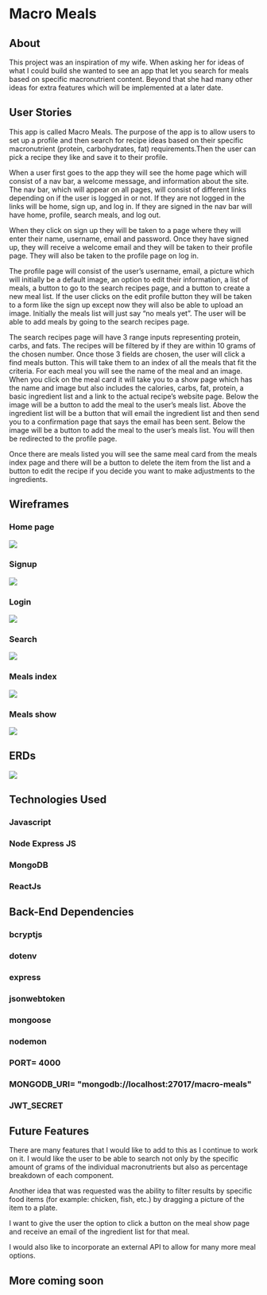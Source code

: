 # Macro Meals

## About

This project was an inspiration of my wife.  When asking her for ideas of what I could build she wanted to see an app that let you search for meals based on specific macronutrient content.  Beyond that she had many other ideas for extra features which will be implemented at a later date.

## User Stories

This app is called Macro Meals.  The purpose of the app is to allow users to set up a profile and then search for recipe ideas based on their specific macronutrient (protein, carbohydrates, fat) requirements.Then the user can pick a recipe they like and save it to their profile.

When a user first goes to the app they will see the home page which will consist of a nav bar, a welcome message, and information about the site. The nav bar, which will appear on all pages, will consist of different links depending on if the user is logged in or not.  If they are not logged in the links will be home, sign up, and log in.  If they are signed in the nav bar will have home, profile, search meals, and log out.  

When they click on sign up they will be taken to a page where they will enter their name, username, email and password. Once they have signed up, they will receive a welcome email and they will be taken to their profile page.  They will also be taken to the profile page on log in.

The profile page will consist of the user’s username, email, a picture which will initially be a default image, an option to edit their information, a list of meals, a button to go to the search recipes page, and a button to create a new meal list.  If the user clicks on the edit profile button they will be taken to a form like the sign up except now they will also be able to upload an image.  Initially the meals list will just say “no meals yet”. The user will be able to add meals by going to the search recipes page.  

The search recipes page will have 3 range inputs representing protein, carbs, and fats.  The recipes will be filtered by if they are within 10 grams of the chosen number. Once those 3 fields are chosen, the user will click a find meals button.  This will take them to an index of all the meals that fit the criteria.  For each meal you will see the name of the meal and an image.  When you click on the meal card it will take you to a show page which has the name and image but also includes the calories, carbs, fat, protein, a basic ingredient list and a link to the actual recipe’s website page. Below the image will be a button to add the meal to the user’s meals list. Above the ingredient list will be a button that will email the ingredient list and then send you to a confirmation page that says the email has been sent. Below the image will be a button to add the meal to the user’s meals list. You will then be redirected to the profile page.

Once there are meals listed you will see the same meal card from the meals index page and there will be a button to delete the item from the list and a button to edit the recipe if you decide you want to make adjustments to the ingredients.   

## Wireframes
### Home page
![](./home-page.png)

### Signup
![](./signup.png)

### Login
![](./login.png)

### Search
![](./search.png)

### Meals index
![](./meals-index.png)

### Meals show
![](./meals-show.png)

## ERDs
![](./erd.png)


## Technologies Used

### Javascript
### Node Express JS
### MongoDB
### ReactJs

## Back-End Dependencies

### bcryptjs
### dotenv
### express
### jsonwebtoken
### mongoose
### nodemon
### PORT= 4000
### MONGODB_URI= "mongodb://localhost:27017/macro-meals"
### JWT_SECRET

## Future Features

There are many features that I would like to add to this as I continue to work on it.  I would like the user to be able to search not only by the specific amount of grams of the individual macronutrients but also as percentage breakdown of each component.

Another idea that was requested was the ability to filter results by specific food items (for example: chicken, fish, etc.) by dragging a picture of the item to a plate. 

I want to give the user the option to click a button on the meal show page and receive an email of the ingredient list for that meal.

I would also like to incorporate an external API to allow for many more meal options.

## More coming soon

